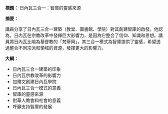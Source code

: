 **標題：** 日內瓦三合一：智庫的靈感來源

**摘要：**

講員分享了日內瓦三合一建築（教堂、圖書館、學院）對其創建智庫的啟發。他認為，日內瓦在宗教改革中發揮巨大影響力，是因為它整合了信仰、知識和思想。講員將日內瓦比喻為基督教的「梵蒂岡」，其三合一模式為智庫提供了靈感，希望透過整合不同宗派和領域的資源，發揮更大的影響力。

**大綱：**

* 日內瓦三合一建築的印象
* 日內瓦宗教改革的影響力
* 加爾文創建日內瓦學院
* 日內瓦三合一模式的意義
* 智庫的靈感來源
* 對華人教會和社會的意義
* 呼籲支持智庫的發展